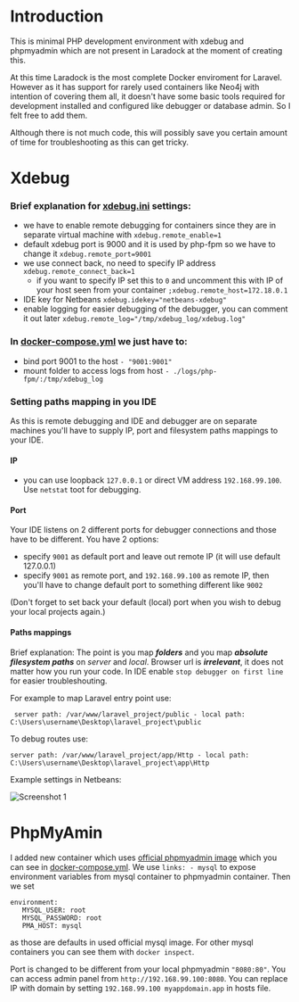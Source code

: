 # Introduction

This is minimal PHP development environment with xdebug and phpmyadmin which are not present in Laradock at the moment of creating this.

At this time Laradock is the most complete Docker enviroment for Laravel. However as it has support for rarely used containers like Neo4j with intention of covering them all, it doesn't have some basic tools required for development installed and configured like debugger or database admin. So I felt free to add them.

Although there is not much code, this will possibly save you certain amount of time for troubleshooting as this can get tricky. 


# Xdebug

### Brief explanation for [xdebug.ini](php-fpm/xdebug.ini) settings:

* we have to enable remote debugging for containers since they are in separate virtual machine with `xdebug.remote_enable=1`
* default xdebug port is 9000 and it is used by php-fpm so we have to change it `xdebug.remote_port=9001`
* we use connect back, no need to specify IP address `xdebug.remote_connect_back=1`
    * if you want to specify IP set this to `0` and uncomment this with IP of your host seen from your container `;xdebug.remote_host=172.18.0.1`
* IDE key for Netbeans `xdebug.idekey="netbeans-xdebug"`
* enable logging for easier debugging of the debugger, you can comment it out later `xdebug.remote_log="/tmp/xdebug_log/xdebug.log"`


### In [docker-compose.yml](docker-compose.yml) we just have to:

* bind port 9001 to the host `- "9001:9001"`
* mount folder to access logs from host `- ./logs/php-fpm/:/tmp/xdebug_log`
 

### Setting paths mapping in you IDE

As this is remote debugging and IDE and debugger are on separate machines you'll have to supply IP, port and filesystem paths mappings to your IDE.

#### IP

* you can use loopback `127.0.0.1` or direct VM address `192.168.99.100`. Use `netstat` toot for debugging.

#### Port

Your IDE listens on 2 different ports for debugger connections and those have to be different. You have 2 options:

* specify `9001` as default port and leave out remote IP (it will use default 127.0.0.1)
* specify `9001` as remote port, and `192.168.99.100` as remote IP, then you'll have to change default port to something different like `9002`

(Don't forget to set back your default (local) port when you wish to debug your local projects again.)

#### Paths mappings

Brief explanation: The point is you map **_folders_** and you map **_absolute filesystem paths_** on _server_ and _local_. Browser url is **_irrelevant_**, it does not matter how you run your code. In IDE enable `stop debugger on first line` for easier troubleshouting.

For example to map Laravel entry point use:
```
 server path: /var/www/laravel_project/public - local path: C:\Users\username\Desktop\laravel_project\public
```
To debug routes use:
```
server path: /var/www/laravel_project/app/Http - local path: C:\Users\username\Desktop\laravel_project\app\Http
```

Example settings in Netbeans:

![Screenshot 1](http://image.prntscr.com/image/70425c4ffe494e5d8c34dd0129c6919e.png)

# PhpMyAmin

I added new container which uses [official phpmyadmin image](https://github.com/phpmyadmin/docker) which you can see in [docker-compose.yml](docker-compose.yml). We use `links: - mysql` to expose environment variables from mysql container to phpmyadmin container. Then we set 
```
environment:
   MYSQL_USER: root
   MYSQL_PASSWORD: root
   PMA_HOST: mysql
```
as those are defaults in used official mysql image. For other mysql containers you can see them with `docker inspect`.

Port is changed to be different from your local phpmyadmin `"8080:80"`. You can access admin panel from `http://192.168.99.100:8080`. You can replace IP with domain by setting `192.168.99.100 myappdomain.app` in hosts file.







